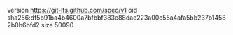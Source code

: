 version https://git-lfs.github.com/spec/v1
oid sha256:df5b91ba4b4600a7bfbbf383e88dae223a00c55a4afa5bb237b14582b0b6bfd2
size 50090
